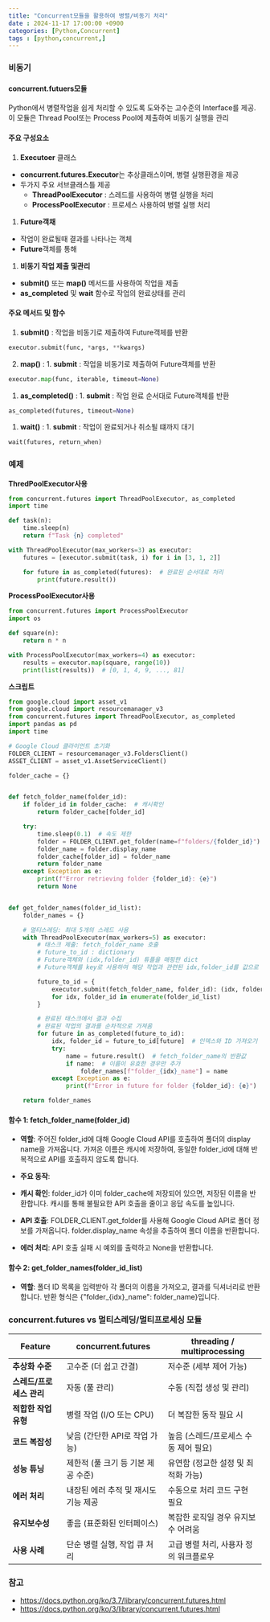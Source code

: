 ```yaml
---
title: "Concurrent모듈을 활용하여 병렬/비동기 처리"
date : 2024-11-17 17:00:00 +0900
categories: [Python,Concurrent]
tags : [python,concurrent,]
---
```




### **비동기**

#### **concurrent.futuers모듈**

Python에서 병렬작업을 쉽게 처리할 수 있도록 도와주는 고수준의 Interface를 제공. 이 모듈은 Thread Pool또는 Process Pool에 제출하여 비동기 실행을 관리

#### **주요 구성요소**

1. **Executoer** 클래스

- **concurrent.futures.Executor**는 추상클래스이며, 병렬 실행환경을 제공
- 두가지 주요 서브클래스틀 제공
  - **ThreadPoolExecutor** :  스레드를 사용하여 병렬 실행을 처리
  - **ProcessPoolExecutor** : 프로세스 사용하여 병렬 실행 처리

1. **Future객채**

- 작업이 완료될때 결과를 나타나는 객체
- **Future**객체를 통해

1. **비동기 작업 제출 및관리**

- **submit()** 또는 **map()** 메서드를 사용하여 작업을 제출
- **as_completed** 및 **wait** 함수로 작업의 완료상태를 관리

#### **주요 메서드 및 함수**

1. **submit()** : 작업을 비동기로 제출하여 Future객체를 반환

```python
executor.submit(func, *args, **kwargs)
```

2. **map()** : 1. **submit** : 작업을 비동기로 제출하여 Future객체를 반환

```python
executor.map(func, iterable, timeout=None)
```

1. **as_completed()** : 1. **submit** : 작업 완료 순서대로 Future객체를 반환

```python
as_completed(futures, timeout=None)
```

1. **wait()** : 1. **submit** : 작업이 완료되거나 취소될 떄까지 대기

```python
wait(futures, return_when)
```

### 예제

**ThredPoolExecutor사용**
```python
from concurrent.futures import ThreadPoolExecutor, as_completed
import time

def task(n):
    time.sleep(n)
    return f"Task {n} completed"

with ThreadPoolExecutor(max_workers=3) as executor:
    futures = [executor.submit(task, i) for i in [3, 1, 2]]

    for future in as_completed(futures):  # 완료된 순서대로 처리
        print(future.result())


```

**ProcessPoolExecutor사용**
```python
from concurrent.futures import ProcessPoolExecutor
import os

def square(n):
    return n * n

with ProcessPoolExecutor(max_workers=4) as executor:
    results = executor.map(square, range(10))
    print(list(results))  # [0, 1, 4, 9, ..., 81]
```

**스크립트**
```python
from google.cloud import asset_v1
from google.cloud import resourcemanager_v3
from concurrent.futures import ThreadPoolExecutor, as_completed
import pandas as pd
import time

# Google Cloud 클라이언트 초기화
FOLDER_CLIENT = resourcemanager_v3.FoldersClient()
ASSET_CLIENT = asset_v1.AssetServiceClient()

folder_cache = {}


def fetch_folder_name(folder_id):
    if folder_id in folder_cache:  # 캐시확인
        return folder_cache[folder_id]

    try:
        time.sleep(0.1)  # 속도 제한
        folder = FOLDER_CLIENT.get_folder(name=f"folders/{folder_id}")
        folder_name = folder.display_name
        folder_cache[folder_id] = folder_name
        return folder_name
    except Exception as e:
        print(f"Error retrieving folder {folder_id}: {e}")
        return None


def get_folder_names(folder_id_list):
    folder_names = {}

    # 멀티스레딩: 최대 5개의 스레드 사용
    with ThreadPoolExecutor(max_workers=5) as executor:
        # 태스크 제출: fetch_folder_name 호출
        # future_to_id : dictionary
        # Future객체와 (idx,folder_id) 튜플을 매핑한 dict
        # Future객체를 key로 사용하여 해당 작업과 관련된 idx,folder_id를 값으로 저장

        future_to_id = {
            executor.submit(fetch_folder_name, folder_id): (idx, folder_id)
            for idx, folder_id in enumerate(folder_id_list)
        }

        # 완료된 태스크에서 결과 수집
        # 완료된 작업의 결과를 순차적으로 가져옴
        for future in as_completed(future_to_id):
            idx, folder_id = future_to_id[future]  # 인덱스와 ID 가져오기 (위에서 저장한 tuple)
            try:
                name = future.result()  # fetch_folder_name의 반환값
                if name:  # 이름이 유효한 경우만 추가
                    folder_names[f"folder_{idx}_name"] = name
            except Exception as e:
                print(f"Error in future for folder {folder_id}: {e}")

    return folder_names

```

#### **함수 1: fetch_folder_name(folder_id)**

- **역할**:
주어진 folder_id에 대해 Google Cloud API를 호출하여 폴더의 display name을 가져옵니다. 가져온 이름은 캐시에 저장하여, 동일한 folder_id에 대해 반복적으로 API를 호출하지 않도록 합니다.

- **주요 동작**:
- **캐시 확인**:
folder_id가 이미 folder_cache에 저장되어 있으면, 저장된 이름을 반환합니다.
캐시를 통해 불필요한 API 호출을 줄이고 응답 속도를 높입니다.
- **API 호출**:
FOLDER_CLIENT.get_folder를 사용해 Google Cloud API로 폴더 정보를 가져옵니다.
folder.display_name 속성을 추출하여 폴더 이름을 반환합니다.

- **에러 처리**:
API 호출 실패 시 예외를 출력하고 None을 반환합니다.

#### **함수 2: get_folder_names(folder_id_list)**

- **역할**:
폴더 ID 목록을 입력받아 각 폴더의 이름을 가져오고, 결과를 딕셔너리로 반환합니다. 반환 형식은 {"folder_{idx}_name": folder_name}입니다.

### concurrent.futures vs 멀티스레딩/멀티프로세싱 모듈

| **Feature**              | **concurrent.futures**               | **threading / multiprocessing**        |
| ------------------------ | ------------------------------------ | -------------------------------------- |
| **추상화 수준**          | 고수준 (더 쉽고 간결)                | 저수준 (세부 제어 가능)                |
| **스레드/프로세스 관리** | 자동 (풀 관리)                       | 수동 (직접 생성 및 관리)               |
| **적합한 작업 유형**     | 병렬 작업 (I/O 또는 CPU)             | 더 복잡한 동작 필요 시                 |
| **코드 복잡성**          | 낮음 (간단한 API로 작업 가능)        | 높음 (스레드/프로세스 수동 제어 필요)  |
| **성능 튜닝**            | 제한적 (풀 크기 등 기본 제공 수준)   | 유연함 (정교한 설정 및 최적화 가능)    |
| **에러 처리**            | 내장된 에러 추적 및 재시도 기능 제공 | 수동으로 처리 코드 구현 필요           |
| **유지보수성**           | 좋음 (표준화된 인터페이스)           | 복잡한 로직일 경우 유지보수 어려움     |
| **사용 사례**            | 단순 병렬 실행, 작업 큐 처리         | 고급 병렬 처리, 사용자 정의 워크플로우 |

### **참고**

- <https://docs.python.org/ko/3.7/library/concurrent.futures.html>
- <https://docs.python.org/ko/3/library/concurrent.futures.html>
